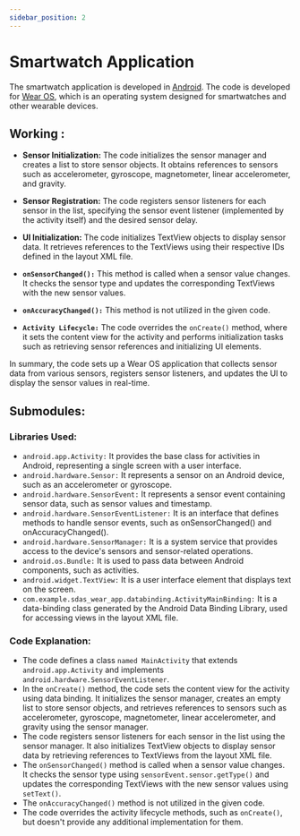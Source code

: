 ```yaml
---
sidebar_position: 2
---
```


# Smartwatch Application 
The smartwatch application is developed in [Android](https://developer.android.com/). The code is developed for [Wear OS](https://wearos.google.com/), which is an operating system designed for smartwatches and other wearable devices.

## Working :
- **Sensor Initialization:**  The code initializes the sensor manager and creates a list to store sensor objects. It obtains references to sensors such as accelerometer, gyroscope, magnetometer, linear accelerometer, and gravity.

- **Sensor Registration:** The code registers sensor listeners for each sensor in the list, specifying the sensor event listener (implemented by the activity itself) and the desired sensor delay.

- **UI Initialization:** The code initializes TextView objects to display sensor data. It retrieves references to the TextViews using their respective IDs defined in the layout XML file.

- **`onSensorChanged():`** This method is called when a sensor value changes. It checks the sensor type and updates the corresponding TextViews with the new sensor values.

- **`onAccuracyChanged():`** This method is not utilized in the given code.

- **`Activity Lifecycle:`** The code overrides the `onCreate()` method, where it sets the content view for the activity and performs initialization tasks such as retrieving sensor references and initializing UI elements.

In summary, the code sets up a Wear OS application that collects sensor data from various sensors, registers sensor listeners, and updates the UI to display the sensor values in real-time.

## Submodules:
### Libraries Used:

- `android.app.Activity:` It provides the base class for activities in Android, representing a single screen with a user interface.
- `android.hardware.Sensor:` It represents a sensor on an Android device, such as an accelerometer or gyroscope.
- `android.hardware.SensorEvent:` It represents a sensor event containing sensor data, such as sensor values and timestamp.
- `android.hardware.SensorEventListener:` It is an interface that defines methods to handle sensor events, such as onSensorChanged() and onAccuracyChanged().
- `android.hardware.SensorManager:` It is a system service that provides access to the device's sensors and sensor-related operations.
- `android.os.Bundle:` It is used to pass data between Android components, such as activities.
- `android.widget.TextView:` It is a user interface element that displays text on the screen.
- `com.example.sdas_wear_app.databinding.ActivityMainBinding:` It is a data-binding class generated by the Android Data Binding Library, used for accessing views in the layout XML file.
### Code Explanation:

- The code defines a class `named MainActivity` that extends `android.app.Activity` and implements `android.hardware.SensorEventListener`.
-  In the `onCreate()` method, the code sets the content view for the activity using data binding. It initializes the sensor manager, creates an empty list to store sensor objects, and retrieves references to sensors such as accelerometer, gyroscope, magnetometer, linear accelerometer, and gravity using the sensor manager.
- The code registers sensor listeners for each sensor in the list using the sensor manager. It also initializes TextView objects to display sensor data by retrieving references to TextViews from the layout XML file.
- The `onSensorChanged()` method is called when a sensor value changes. It checks the sensor type using `sensorEvent.sensor.getType()` and updates the corresponding TextViews with the new sensor values using `setText()`.
- The `onAccuracyChanged()` method is not utilized in the given code.
- The code overrides the activity lifecycle methods, such as `onCreate()`, but doesn't provide any additional implementation for them.
